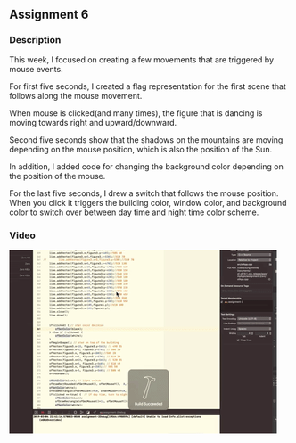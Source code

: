 ## Assignment 6

### Description
This week, I focused on creating a few movements that are triggered by mouse events. 

For first five seconds, I created a flag representation for the first scene that follows along the mouse movement. 

When mouse is clicked(and many times), the figure that is dancing is moving towards right and upward/downward.

Second five seconds show that the shadows on the mountains are moving depending on the mouse position, which is also the position of the Sun.

In addition, I added code for changing the background color depending on the position of the mouse. 

For the last five seconds, I drew a switch that follows the mouse position. When you click it triggers the building color, window color, and background color to switch over between day time and night time color scheme. 


### Video
![events](./video/week6-hw-events.gif)
